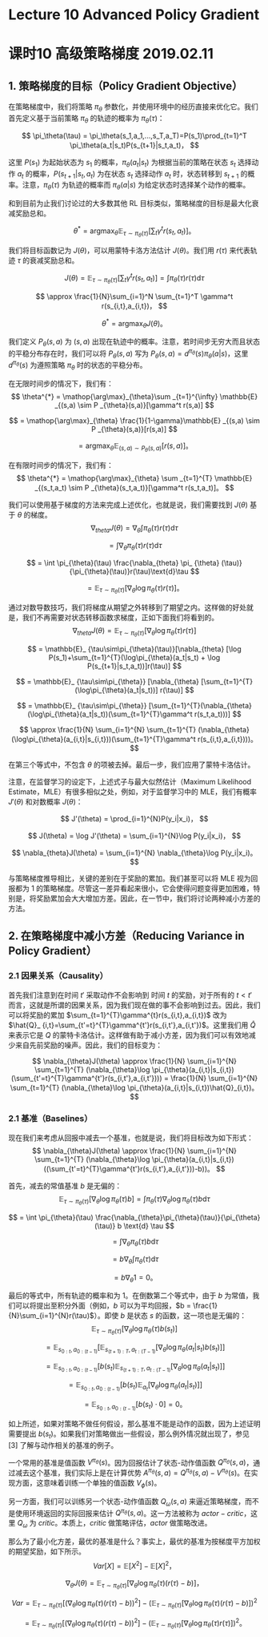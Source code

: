 # Lecture 10 Advanced Policy Gradient

# 课时10 高级策略梯度 2019.02.11

## 1. 策略梯度的目标（Policy Gradient Objective）

在策略梯度中，我们将策略 $\pi_\theta$ 参数化，并使用环境中的经历直接来优化它。我们首先定义基于当前策略 $\pi_\theta$ 的轨迹的概率为 $\pi_\theta(\tau)$：

$$
\pi_\theta(\tau) = \pi_\theta(s_1,a_1,...,s_T,a_T)=P(s_1)\prod_{t=1}^T \pi_\theta(a_t|s_t)P(s_{t+1}|s_t,a_t)，
$$

这里 $P(s_1)$ 为起始状态为 $s_1$ 的概率，$\pi_\theta(a_t|s_t)$ 为根据当前的策略在状态 $s_t$ 选择动作 $a_t$ 的概率，$P(s_{t+1}|s_t,a_t)$ 为在状态 $s_t$ 选择动作 $a_t$ 时，状态转移到 $s_{t+1}$ 的概率。注意，$\pi_\theta(\tau)$ 为轨迹的概率而 $\pi_\theta(a|s)$ 为给定状态时选择某个动作的概率。

和到目前为止我们讨论过的大多数其他 RL 目标类似，策略梯度的目标是最大化衰减奖励总和。

$$
\theta^* = \mathop{\arg\max}_{\theta} \mathbb{E} _{\tau\sim \pi _{\theta}(\tau)}[\sum_t \gamma^t r (s_t,a_t)]。
$$

我们将目标函数记为 $J(\theta)$，可以用蒙特卡洛方法估计 $J(\theta)$。我们用 $r(\tau)$ 来代表轨迹 $\tau$ 的衰减奖励总和。

$$
J(\theta) = \mathbb{E}_{\tau\sim \pi _{\theta}(\tau)}[\sum_t \gamma^t r (s_t,a_t)] = \int \pi _{\theta} (\tau) r(\tau) \text{d} \tau
$$

$$
 \approx \frac{1}{N}\sum_{i=1}^N \sum_{t=1}^T \gamma^t r(s_{i,t},a_{i,t})，
 $$

$$
\theta^* = \mathop{\arg\max}_\theta J(\theta)。
$$

我们定义 $P_\theta(s,a)$ 为 $(s,a)$ 出现在轨迹中的概率。注意，若时间步无穷大而且状态的平稳分布存在时，我们可以将 $P_\theta(s,a)$ 写为 $P_\theta(s,a)=d^{\pi_{\theta}}(s)\pi_{\theta}(a|s)$，这里 $d^{\pi_{\theta}}(s)$ 为遵照策略 $\pi_{\theta}$ 时的状态的平稳分布。

在无限时间步的情况下，我们有：
$$
\theta^{*} = \mathop{\arg\max}_{\theta}\sum _{t=1}^{\infty} \mathbb{E} _{(s,a) \sim P _{\theta}(s,a)}[\gamma^t r(s,a)]
$$

$$
= \mathop{\arg\max}_{\theta} \frac{1}{1-\gamma}\mathbb{E} _{(s,a) \sim P _{\theta}(s,a)}[r(s,a)]
$$

$$
= \mathop{\arg\max}_{\theta} \mathbb{E} _{(s,a) \sim P _{\theta}(s,a)}[r(s,a)]。
$$

在有限时间步的情况下，我们有：
$$
\theta^{*} = \mathop{\arg\max}_{\theta} \sum _{t=1}^{T} \mathbb{E} _{(s_t,a_t) \sim P _{\theta}(s_t,a_t)}[\gamma^t r(s_t,a_t)]。
$$

我们可以使用基于梯度的方法来完成上述优化，也就是说，我们需要找到 $J(\theta)$ 基于 $\theta$ 的梯度。
$$
\nabla_{theta}J(\theta) = \nabla_{\theta}\int \pi _{\theta} (\tau) r(\tau) \text{d} \tau
$$

$$
= \int \nabla_{\theta} \pi _{\theta} (\tau) r(\tau) \text{d} \tau
$$

$$
= \int \pi_{\theta}(\tau) \frac{\nabla_{theta} \pi_ {\theta} (\tau)}{\pi_{\theta}(\tau)}r(\tau)\text{d}\tau
$$

$$
= \mathbb{E}_ {\tau\sim\pi_{\theta}(\tau)}[\nabla_{\theta}\log\pi_{\theta}(\tau)r(\tau)]。
$$

通过对数导数技巧，我们将梯度从期望之外转移到了期望之内。这样做的好处就是，我们不再需要对状态转移函数求梯度，正如下面我们将看到的。
$$
\nabla_{theta}J(\theta) = \mathbb{E}_ {\tau\sim\pi_{\theta}(\tau)}[\nabla_{\theta}\log\pi_{\theta}(\tau)r(\tau)]
$$

$$
= \mathbb{E}_ {\tau\sim\pi_{\theta}(\tau)}[\nabla_{theta} [\log P(s_1)+\sum_{t=1}^{T}(\log\pi_{\theta}(a_t|s_t) + \log P(s_{t+1}|s_t,a_t))]r(\tau)]
$$

$$
= \mathbb{E}_ {\tau\sim\pi_{\theta}} [\nabla_{\theta} [\sum_{t=1}^{T}(\log\pi_{\theta}(a_t|s_t))] r(\tau)]
$$

$$
= \mathbb{E}_ {\tau\sim\pi_{\theta}} [\sum_{t=1}^{T}(\nabla_{\theta}(\log\pi_{\theta}(a_t|s_t))(\sum_{t=1}^{T}\gamma^t r(s_t,a_t)))]
$$

$$
\approx \frac{1}{N} \sum_{i=1}^{N} \sum_{t=1}^{T} (\nabla_{\theta} (\log\pi_{\theta}(a_{i,t}|s_{i,t}))(\sum_{t=1}^{T}\gamma^t r(s_{i,t},a_{i,t})))。
$$

在第三个等式中，不包含 $\theta$ 的项被去掉。最后一步，我们应用了蒙特卡洛估计。

注意，在监督学习的设定下，上述式子与最大似然估计（Maximum Likelihood Estimate，MLE）有很多相似之处，例如，对于监督学习中的 MLE，我们有概率 $J'(\theta)$ 和对数概率 $J(\theta)$：

$$
J'(\theta) = \prod_{i=1}^{N}P(y_i|x_i)，
$$

$$
J(\theta) = \log J'(\theta) = \sum_{i=1}^{N}\log P(y_i|x_i)，
$$

$$
\nabla_{theta}J(\theta) = \sum_{i=1}^{N} \nabla_{\theta}\log P(y_i|x_i)。
$$

与策略梯度推导相比，关键的差别在于奖励的累加。我们甚至可以将 MLE 视为回报都为 1 的策略梯度。尽管这一差异看起来很小，它会使得问题变得更加困难，特别是，将奖励累加会大大增加方差。因此，在一节中，我们将讨论两种减小方差的方法。

## 2. 在策略梯度中减小方差（Reducing Variance in Policy Gradient）

### 2.1 因果关系（Causality）

首先我们注意到在时间 $t'$ 采取动作不会影响到 时间 $t$ 的奖励，对于所有的 $t < t'$ 而言，这就是所谓的因果关系，因为我们现在做的事不会影响到过去。因此，我们可以将奖励的累加 $\sum_{t=1}^{T}\gamma^{t}r(s_{i,t},a_{i,t})$ 改为 $\hat{Q}_ {i,t}=\sum_{t'=t}^{T}\gamma^{t'}r(s_{i,t'},a_{i,t'})$。这里我们用 $\hat{Q}$ 来表示它是 $Q$ 的蒙特卡洛估计。这样做有助于减小方差，因为我们可以有效地减少来自先前奖励的噪声。因此，我们的目标变为：

$$
\nabla_{\theta}J(\theta) \approx \frac{1}{N} \sum_{i=1}^{N} \sum_{t=1}^{T} (\nabla_{\theta}\log \pi_{\theta}(a_{i,t}|s_{i,t}) (\sum_{t'=t}^{T}\gamma^{t'}r(s_{i,t'},a_{i,t'}))) = \frac{1}{N} \sum_{i=1}^{N} \sum_{t=1}^{T} (\nabla_{\theta}\log \pi_{\theta}(a_{i,t}|s_{i,t})\hat{Q}_{i,t})。
$$

### 2.1 基准（Baselines）

现在我们来考虑从回报中减去一个基准，也就是说，我们将目标改为如下形式：
$$
\nabla_{\theta}J(\theta) \approx \frac{1}{N} \sum_{i=1}^{N} \sum_{t=1}^{T} (\nabla_{\theta}\log \pi_{\theta}(a_{i,t}|s_{i,t})((\sum_{t'=t}^{T}\gamma^{t'}r(s_{i,t'},a_{i,t'}))-b))。
$$

首先，减去的常值基准 $b$ 是无偏的：
$$
\mathbb{E}_ {\tau\sim\pi_{\theta}(\tau)} [\nabla_{\theta}\log \pi_{\theta}(\tau) b] = \int \pi_{\theta}(\tau) \nabla_{\theta}\log \pi_{\theta}(\tau) b \text{d} \tau
$$

$$
= \int \pi_{\theta}(\tau) \frac{\nabla_{\theta}\pi_{\theta}(\tau)}{\pi_{\theta}(\tau)} b \text{d} \tau
$$

$$
= \int \nabla_{\theta}\pi_{\theta}(\tau) b \text{d} \tau
$$

$$
= b \nabla_{\theta} \int \pi_{\theta}(\tau) \text{d} \tau
$$

$$
= b \nabla_{\theta} 1 = 0。
$$

最后的等式中，所有轨迹的概率和为 1。在倒数第二个等式中，由于 $b$ 为常值，我们可以将提出至积分外面（例如，$b$ 可以为平均回报，$b = \frac{1}{N}\sum_{i=1}^{N}r(\tau)$）。即使 $b$ 是状态 $s$ 的函数，这一项也是无偏的：
$$
\mathbb{E}_ {\tau\sim\pi_{\theta}(\tau)} [\nabla_{\theta}\log \pi_{\theta}(\tau) b(s_t)]
$$

$$
= \mathbb{E}_ {s_{0:t},a_{0:(t-1)}} [\mathbb{E}_ {s_{(t+1):T},a_{t:(T-1)}} [\nabla_{\theta}\log \pi_{\theta}(a_t|s_t)b(s_t)]]
$$

$$
= \mathbb{E}_ {s_{0:t},a_{0:(t-1)}} [b(s_t) \mathbb{E}_ {s_{(t+1):T},a_{t:(T-1)}}[\nabla_{\theta}\log \pi_{\theta}(a_t|s_t)]]
$$

$$
= \mathbb{E}_ {s_{0:t},a_{0:(t-1)}} [b(s_t) \mathbb{E}_ {a_t}[\nabla_{\theta}\log \pi_{\theta}(a_t|s_t)]]
$$

$$
= \mathbb{E}_ {s_{0:t},a_{0:(t-1)}} [b(s_t) \cdot 0] = 0。
$$

如上所述，如果对策略不做任何假设，那么基准不能是动作的函数，因为上述证明需要提出 $b(s_t)$。如果我们对策略做出一些假设，那么例外情况就出现了，参见 [3] 了解与动作相关的基准的例子。

一个常用的基准是值函数 $V^{\pi_{\theta}}(s)$。因为回报估计了状态-动作值函数 $Q^{\pi_{\theta}}(s,a)$，通过减去这个基准，我们实际上是在计算优势 $A^{\pi_{\theta}}(s,a)=Q^{\pi_{\theta}}(s,a)-V^{\pi_{\theta}}(s)$。在实现方面，这意味着训练一个单独的值函数 $V_{\phi}(s)$。

另一方面，我们可以训练另一个状态-动作值函数 $Q_{\omega}(s,a)$ 来逼近策略梯度，而不是使用环境返回的实际回报来估计 $Q^{\pi_{\theta}}(s,a)$。这一方法被称为 $actor-critic$，这里 $Q_{\omega}$ 为 $critic$。本质上，$critic$ 做策略评估，$actor$ 做策略改进。

那么为了最小化方差，最优的基准是什么？事实上，最优的基准为按梯度平方加权的期望奖励，如下所示。
$$
Var[X] = \mathbb{E}[X^2] - \mathbb{E}[X]^2，
$$

$$
\nabla_{\theta}J(\theta) = \mathbb{E}_ {\tau\sim\pi_{\theta}(\tau)} [\nabla_{\theta} \log \pi_{\theta}(\tau)(r(\tau)-b)]，
$$

$$
Var = \mathbb{E}_ {\tau\sim\pi_{\theta}(\tau)}[(\nabla_{\theta} \log \pi_{\theta}(\tau)(r(\tau)-b))^2] - (\mathbb{E}_ {\tau\sim\pi_{\theta}(\tau)}[\nabla_{\theta} \log \pi_{\theta}(\tau)(r(\tau)-b)])^2
$$

$$
= \mathbb{E}_ {\tau\sim\pi_{\theta}(\tau)}[(\nabla_{\theta} \log \pi_{\theta}(\tau)(r(\tau)-b))^2] - (\mathbb{E}_ {\tau\sim\pi_{\theta}(\tau)}[\nabla_{\theta} \log \pi_{\theta}(\tau)r(\tau)])^2。
$$